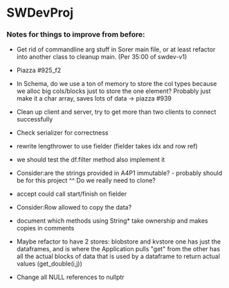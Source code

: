 # SWDevProj



### Notes for things to improve from before:

* Get rid of commandline arg stuff in Sorer main file, or at least refactor into
	another class to cleanup main. (Per 35:00 of swdev-v1)

* Piazza #925_f2

* In Schema, do we use a ton of memory to store the col types because we alloc big
	cols/blocks just to store the one element? Probably just make it a char array,
	saves lots of data -> piazza #939

* Clean up client and server, try to get more than two clients to connect successfully

* Check serializer for correctness

* rewrite lengthrower to use fielder (fielder takes idx and row ref)

* we should test the df.filter method also implement it

* Consider:are the strings provided in A4P1 immutable? - probably should be for this project
^^ Do we really need to clone?

* accept could call start/finish on fielder

* Consider:Row allowed to copy the data?

* document which methods using String\* take ownership and makes copies in comments

* Maybe refactor to have 2 stores: blobstore and kvstore
	one has just the dataframes, and is where the Application pulls "get" from
	the other has all the actual blocks of data that is used by a dataframe to return
	actual values (get_double(i,j))

* Change all NULL references to nullptr